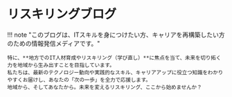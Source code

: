 # リスキリングブログ

!!! note "このブログは、ITスキルを身につけたい方、キャリアを再構築したい方のための情報発信メディアです。"

    特に、**地方でのIT人材育成やリスキリング（学び直し）**に焦点を当て、未来を切り拓く力を地域から生み出すことを目指しています。
    私たちは、最新のテクノロジー動向や実践的なスキル、キャリアアップに役立つ知識をわかりやすくお届けし、あなたの「次の一歩」を全力で応援します。
    地域から、そしてあなたから。未来を変えるリスキリング、ここから始めませんか？